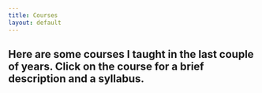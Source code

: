 ```yaml
---
title: Courses
layout: default
---
```



## Here are some courses I taught in the last couple of years. Click on the course for a brief description and a syllabus.

<!--Syntax highlighted code block

# Header 1
## Header 2
### Header 3

`code?```

- Bulleted
- List

1. Numbered
2. List

**Bold** and _Italic_ and `Code` text

[Link](url) and ![Image](src)-->
